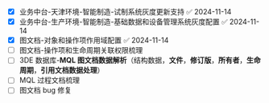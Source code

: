 - [x] 业务中台-天津环境-智能制造-试制系统灰度更新支持 ✅ 2024-11-14
- [x] 业务中台-生产环境-智能制造-基础数据和设备管理系统灰度配置 ✅ 2024-11-14
- [x] 图文档-对象和操作项作用域配置 ✅ 2024-11-14
- [ ] 图文档-操作项和生命周期关联权限梳理
- [ ] 3DE 数据库-**MQL 图文档数据解析**（结构数据，**文件**，**修订版**，**所有者**，**生命周期**，**引用文档数据处理**）
- [ ] MQL 过程文档梳理
- [ ] 图文档 bug 修复